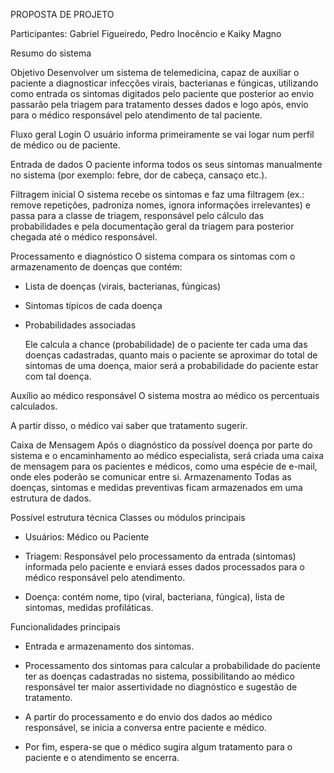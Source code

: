 PROPOSTA DE PROJETO

Participantes: Gabriel Figueiredo, Pedro Inocêncio e Kaiky Magno

Resumo do sistema

Objetivo
   Desenvolver um sistema de telemedicina, capaz de auxiliar o paciente a diagnosticar infecções virais, bacterianas e fúngicas, utilizando como entrada os sintomas digitados pelo paciente que posterior ao envio passarão pela triagem para tratamento desses dados e logo após, envio para o médico responsável pelo atendimento de tal paciente.

Fluxo geral
Login
   O usuário informa primeiramente se vai logar num perfil de médico ou de paciente.

Entrada de dados
   O paciente informa todos os seus sintomas manualmente no sistema (por exemplo: febre, dor de cabeça, cansaço etc.).


Filtragem inicial
   O sistema recebe os sintomas e faz uma filtragem (ex.: remove repetições, padroniza nomes, ignora informações irrelevantes) e passa para a classe de triagem, responsável pelo cálculo das probabilidades e pela documentação geral da triagem para posterior chegada até o médico responsável.


Processamento e diagnóstico
O sistema compara os sintomas com o armazenamento de doenças que contém:

* Lista de doenças (virais, bacterianas, fúngicas)

* Sintomas típicos de cada doença

* Probabilidades associadas


   Ele calcula a chance (probabilidade) de o paciente ter cada uma das doenças cadastradas, quanto mais o paciente se aproximar do total de sintomas de uma doença, maior será a probabilidade do paciente estar com tal doença.


Auxílio ao médico responsável
O sistema mostra ao médico os percentuais calculados.

A partir disso, o médico vai saber que tratamento sugerir.


Caixa de Mensagem
   Após o diagnóstico da possível doença por parte do sistema e o encaminhamento ao médico especialista, será criada uma caixa de mensagem para os pacientes e médicos, como uma espécie de e-mail, onde eles poderão se comunicar entre si. 
Armazenamento 
Todas as doenças, sintomas e medidas preventivas ficam armazenados em uma estrutura de dados.


Possível estrutura técnica
Classes ou módulos principais

* Usuários: Médico ou Paciente

* Triagem: Responsável pelo processamento da entrada (sintomas) informada pelo paciente e enviará esses dados processados para o médico responsável pelo atendimento.

* Doença: contém nome, tipo (viral, bacteriana, fúngica), lista de sintomas, medidas profiláticas.


Funcionalidades principais

* Entrada e armazenamento dos sintomas.

* Processamento dos sintomas para calcular a probabilidade do paciente ter as doenças cadastradas no sistema, possibilitando ao médico responsável ter maior assertividade no diagnóstico e sugestão de tratamento.

* A partir do processamento e do envio dos dados ao médico responsável, se inicia a conversa entre paciente e médico.

* Por fim, espera-se que o médico sugira algum tratamento para o paciente e o atendimento se encerra.


